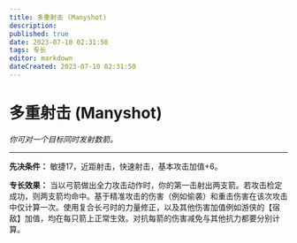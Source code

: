 ```yaml
---
title: 多重射击 (Manyshot)
description: 
published: true
date: 2023-07-10 02:31:50
tags: 专长
editor: markdown
dateCreated: 2023-07-10 02:31:50
---
```


# 多重射击 (Manyshot)

_你可对一个目标同时发射数箭。_

* * *

**先决条件：** 敏捷17，近距射击，快速射击，基本攻击加值+6。

**专长效果：**
当以弓箭做出全力攻击动作时，你的第一击射出两支箭。若攻击检定成功，则两支箭均命中。基于精准攻击的伤害（例如偷袭）和重击伤害在该次攻击中仅计算一次。使用复合长弓时的力量修正，以及其他伤害加值例如游侠的【宿敌】加值，均在每只箭上正常生效。对抗每箭的伤害减免与其他抗力都要分别计算。

